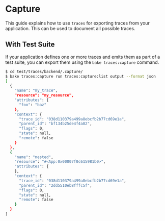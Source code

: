 # Capture

This guide explains how to use `traces` for exporting traces from your application. This can be used to document all possible traces.

## With Test Suite

If your application defines one or more traces and emits them as part of a test suite, you can export them using the `bake traces:capture` command.

```bash
$ cd test/traces/backend/.capture/
$ bake traces:capture run traces:capture:list output --format json
[
  {
    "name": "my_trace",
    "resource": "my_resource",
    "attributes": {
      "foo": "baz"
    },
    "context": {
      "trace_id": "038d110379a499a8ebcfb2b77cd69e1a",
      "parent_id": "bf134b25de4f4a82",
      "flags": 0,
      "state": null,
      "remote": false
    }
  },
  {
    "name": "nested",
    "resource": "#<App:0x00007f0c615981b0>",
    "attributes": {
    },
    "context": {
      "trace_id": "038d110379a499a8ebcfb2b77cd69e1a",
      "parent_id": "2dd5510eb8fffc5f",
      "flags": 0,
      "state": null,
      "remote": false
    }
  }
]
```
